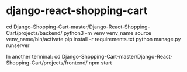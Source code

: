 # django-react-shopping-cart

cd Django-Shopping-Cart-master/Django-React-Shopping-Cart/projects/backend/
python3 -m venv venv_name
source venv_name/bin/activate
pip install -r requirements.txt
python manage.py runserver

In another terminal:
cd Django-Shopping-Cart-master/Django-React-Shopping-Cart/projects/frontend/
npm start
